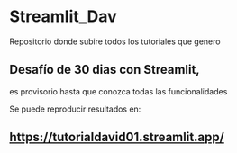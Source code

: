# Streamlit_Dav
Repositorio donde subire todos los tutoriales que genero
## Desafío de 30 dias con Streamlit, 
es provisorio hasta que conozca todas las funcionalidades

Se puede reproducir resultados en:
## https://tutorialdavid01.streamlit.app/
